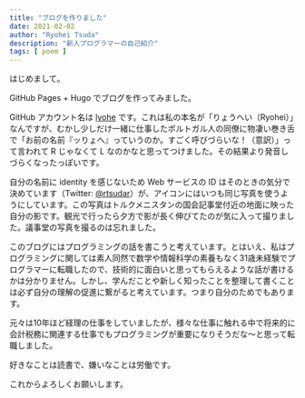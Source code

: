 ```yaml
---
title: "ブログを作りました"
date: 2021-02-02
author: "Ryohei Tsuda"
description: "新人プログラマーの自己紹介"
tags: [ poem ]
---
```


はじめまして。

GitHub Pages + Hugo でブログを作ってみました。

GitHub アカウント名は [lyohe](https://github.com/lyohe) です。これは私の本名が「りょうへい（Ryohei）」なんですが、むかし少しだけ一緒に仕事したポルトガル人の同僚に物凄い巻き舌で「お前の名前『ッりょへ』っていうのか。すごく呼びづらいな！（意訳）」って言われて R じゃなくて L なのかなと思ってつけました。その結果より発音しづらくなったっぽいです。

自分の名前に identity を感じないため Web サービスの ID はそのときの気分で決めています（Twitter: [@rtsudar](https://twitter.com/rtsudar)）が、アイコンにはいつも同じ写真を使うようにしています。この写真はトルクメニスタンの国会記事堂付近の地面に映った自分の影です。観光で行ったら夕方で影が長く伸びてたのが気に入って撮りました。議事堂の写真を撮るのは忘れました。

このブログにはプログラミングの話を書こうと考えています。とはいえ、私はプログラミングに関しては素人同然で数学や情報科学の素養もなく31歳未経験でプログラマーに転職したので、技術的に面白いと思ってもらえるような話が書けるかは分かりません。しかし、学んだことや新しく知ったことを整理して書くことは必ず自分の理解の促進に繋がると考えています。つまり自分のためでもあります。

元々は10年ほど経理の仕事をしていましたが、様々な仕事に触れる中で将来的に会計税務に関連する仕事でもプログラミングが重要になりそうだな〜と思って転職しました。

好きなことは読書で、嫌いなことは労働です。

これからよろしくお願いします。